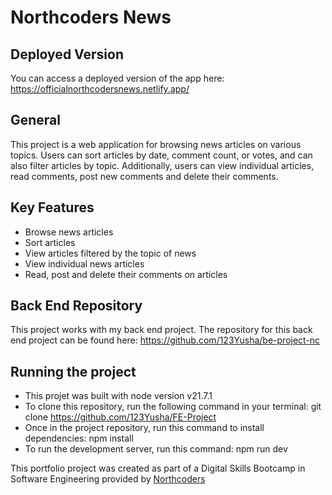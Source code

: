 # Northcoders News

## Deployed Version

You can access a deployed version of the app here: https://officialnorthcodersnews.netlify.app/

## General 

This project is a web application for browsing news articles on various topics. Users can sort articles by date, comment count, or votes, and can also filter articles by topic. Additionally, users can view individual articles, read comments, post new comments and delete their comments.

## Key Features

- Browse news articles
- Sort articles
- View articles filtered by the topic of news
- View individual news articles
- Read, post and delete their comments on articles

## Back End Repository

This project works with my back end project. The repository for this back end project can be found here: https://github.com/123Yusha/be-project-nc

## Running the project

- This projet was built with node version v21.7.1
- To clone this repository, run the following command in your terminal: git clone https://github.com/123Yusha/FE-Project
- Once in the project repository, run this command to install dependencies: npm install 
- To run the development server, run this command: npm run dev




This portfolio project was created as part of a Digital Skills Bootcamp in Software Engineering provided by [Northcoders](https://northcoders.com/)




